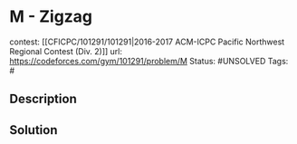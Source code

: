 # M - Zigzag

contest: [[CFICPC/101291/101291|2016-2017 ACM-ICPC Pacific Northwest Regional Contest (Div. 2)]]
url: https://codeforces.com/gym/101291/problem/M
Status: #UNSOLVED
Tags: #

## Description

## Solution

